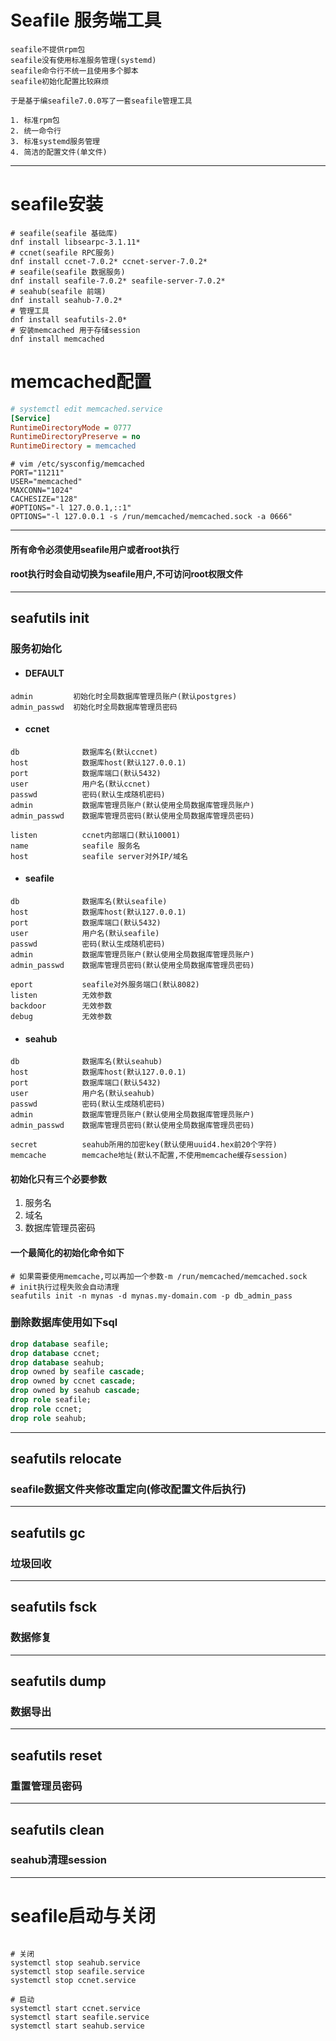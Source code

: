 # Seafile 服务端工具

```text
seafile不提供rpm包
seafile没有使用标准服务管理(systemd)
seafile命令行不统一且使用多个脚本
seafile初始化配置比较麻烦

于是基于编seafile7.0.0写了一套seafile管理工具

1. 标准rpm包
2. 统一命令行
3. 标准systemd服务管理
4. 简洁的配置文件(单文件)
```

--- 

# seafile安装

```shell
# seafile(seafile 基础库)
dnf install libsearpc-3.1.11*
# ccnet(seafile RPC服务)
dnf install ccnet-7.0.2* ccnet-server-7.0.2*
# seafile(seafile 数据服务)
dnf install seafile-7.0.2* seafile-server-7.0.2*
# seahub(seafile 前端)
dnf install seahub-7.0.2*
# 管理工具
dnf install seafutils-2.0*
# 安装memcached 用于存储session
dnf install memcached
```

# memcached配置

```ini
# systemctl edit memcached.service
[Service]
RuntimeDirectoryMode = 0777
RuntimeDirectoryPreserve = no
RuntimeDirectory = memcached
```

```shell
# vim /etc/sysconfig/memcached 
PORT="11211"
USER="memcached"
MAXCONN="1024"
CACHESIZE="128"
#OPTIONS="-l 127.0.0.1,::1"
OPTIONS="-l 127.0.0.1 -s /run/memcached/memcached.sock -a 0666"
```

---

#### 所有命令必须使用seafile用户或者root执行

#### root执行时会自动切换为seafile用户,不可访问root权限文件

---

## seafutils init

### 服务初始化

- #### DEFAULT

```text
admin         初始化时全局数据库管理员账户(默认postgres)
admin_passwd  初始化时全局数据库管理员密码
```

- #### ccnet

```text
db              数据库名(默认ccnet)
host            数据库host(默认127.0.0.1)
port            数据库端口(默认5432)
user            用户名(默认ccnet)
passwd          密码(默认生成随机密码)
admin           数据库管理员账户(默认使用全局数据库管理员账户)
admin_passwd    数据库管理员密码(默认使用全局数据库管理员密码)

listen          ccnet内部端口(默认10001)
name            seafile 服务名
host            seafile server对外IP/域名
```

- #### seafile

```text
db              数据库名(默认seafile)
host            数据库host(默认127.0.0.1)
port            数据库端口(默认5432)
user            用户名(默认seafile)
passwd          密码(默认生成随机密码)
admin           数据库管理员账户(默认使用全局数据库管理员账户)
admin_passwd    数据库管理员密码(默认使用全局数据库管理员密码)

eport           seafile对外服务端口(默认8082)
listen          无效参数
backdoor        无效参数
debug           无效参数

```

- #### seahub

```text
db              数据库名(默认seahub)
host            数据库host(默认127.0.0.1)
port            数据库端口(默认5432)
user            用户名(默认seahub)
passwd          密码(默认生成随机密码)
admin           数据库管理员账户(默认使用全局数据库管理员账户)
admin_passwd    数据库管理员密码(默认使用全局数据库管理员密码)

secret          seahub所用的加密key(默认使用uuid4.hex前20个字符)
memcache        memcache地址(默认不配置,不使用memcache缓存session)
```

#### 初始化只有三个必要参数

1. 服务名
2. 域名
3. 数据库管理员密码

#### 一个最简化的初始化命令如下

```shell
# 如果需要使用memcache,可以再加一个参数-m /run/memcached/memcached.sock
# init执行过程失败会自动清理
seafutils init -n mynas -d mynas.my-domain.com -p db_admin_pass
```

### 删除数据库使用如下sql

```sql
drop database seafile;
drop database ccnet;
drop database seahub;
drop owned by seafile cascade;
drop owned by ccnet cascade;
drop owned by seahub cascade;
drop role seafile;
drop role ccnet;
drop role seahub;
```

---

## seafutils relocate

### seafile数据文件夹修改重定向(修改配置文件后执行)

---

## seafutils gc

### 垃圾回收

---

## seafutils fsck

### 数据修复

---

## seafutils dump

### 数据导出

---

## seafutils reset

### 重置管理员密码

---

## seafutils clean

### seahub清理session

---

# seafile启动与关闭

```shell

# 关闭
systemctl stop seahub.service
systemctl stop seafile.service
systemctl stop ccnet.service

# 启动
systemctl start ccnet.service
systemctl start seafile.service
systemctl start seahub.service


```